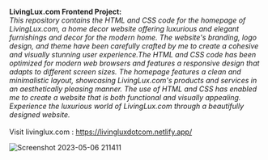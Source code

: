 <b>LivingLux.com Frontend Project:</b><br><i>This repository contains the HTML and CSS code for the homepage of LivingLux.com, a home decor website offering luxurious and elegant furnishings and decor for the modern home. The website's branding, logo design, and theme have been carefully crafted by me to create a cohesive and visually stunning user experience.The HTML and CSS code has been optimized for modern web browsers and features a responsive design that adapts to different screen sizes. The homepage features a clean and minimalistic layout, showcasing LivingLux.com's products and services in an aesthetically pleasing manner. The use of HTML and CSS has enabled me to create a website that is both functional and visually appealing. Experience the luxurious world of LivingLux.com through a beautifully designed website.</i><br><br>
Visit livinglux.com : https://livingluxdotcom.netlify.app/

![Screenshot 2023-05-06 211411](https://user-images.githubusercontent.com/130790017/236634089-4049b664-96f6-4beb-a08e-1593c996c5dc.png)
